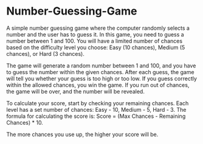# Number-Guessing-Game
A simple number guessing game where the computer randomly selects a number and the user has to guess it.
In this game, you need to guess a number between 1 and 100. You will have a limited number of chances based on the difficulty level you choose:
Easy (10 chances), Medium (5 chances), or Hard (3 chances).

The game will generate a random number between 1 and 100, and you have to guess the number within the given chances. After each guess, the game will tell you whether your guess is too high or too low. If you guess correctly within the allowed chances, you win the game. If you run out of chances, the game will be over, and the number will be revealed.

To calculate your score, start by checking your remaining chances. Each level has a set number of chances: Easy - 10, Medium - 5, Hard - 3.
The formula for calculating the score is:
Score = (Max Chances - Remaining Chances) * 10.

The more chances you use up, the higher your score will be.
